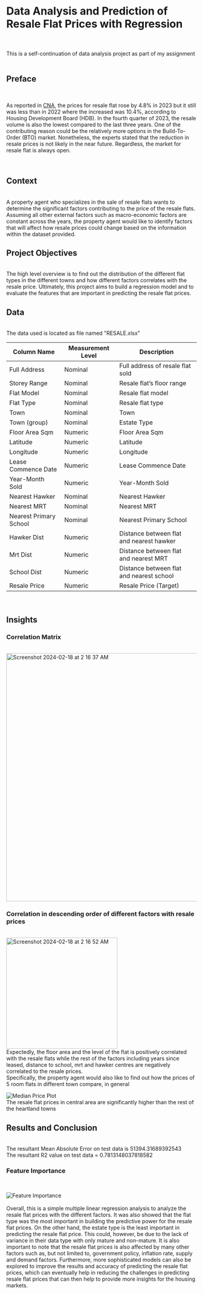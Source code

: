 # **Data Analysis and Prediction of Resale Flat Prices with Regression**
<br>
<br>
This is a self-continuation of data analysis project as part of my assignment
<br>
<br>

## **Preface**
<br>
 

As reported in [CNA](https://www.channelnewsasia.com/singapore/hdb-resale-flat-prices-2023-increase-bto-supply-4020341), the prices for resale flat rose by 4.8% in 2023 but it still was less than in 2022 where the increased was 10.4%, according to Housing Development Board (HDB). In the fourth quarter of 2023, the resale volume is also the lowest compared to the last three years. One of the contributing reason could be the relatively more options in the Build-To-Order (BTO) market. Nonetheless, the experts stated that the reduction in resale prices is not likely in the near future. Regardless, the market for resale flat is always open.

<br>

## **Context**
<br>
A property agent who specializes in the sale of resale flats wants to determine the significant factors contributing to the price of the resale flats. Assuming all other external factors such as macro-economic factors are constant across the years, the property agent would like to identify factors that will affect how resale prices could change based on the information within the dataset provided.
<br>

## **Project Objectives**
<br>
The high level overview is to find out the distribution of the different flat types in the different towns and how different factors correlates with the resale price. Ultimately, this project aims to build a regression model and to evaluate the features that are important in predicting the resale flat prices.
<br>

## **Data** 
<br>
The data used is located as file named "RESALE.xlsx"
<br>

| Column Name            | Measurement Level | Description |
|------------------------|-------------------|-------------|
| Full Address           | Nominal           | Full address of resale flat sold |
| Storey Range           | Nominal           | Resale flat’s floor range |
| Flat Model             | Nominal           | Resale flat model |
| Flat Type              | Nominal           | Resale flat type |
| Town                   | Nominal           | Town |
| Town (group)           | Nominal           | Estate Type |
| Floor Area Sqm         | Numeric           | Floor Area Sqm |
| Latitude               | Numeric           | Latitude |
| Longitude              | Numeric           | Longitude |
| Lease Commence Date    | Numeric           | Lease Commence Date |
| Year-Month Sold        | Numeric           | Year-Month Sold |
| Nearest Hawker         | Nominal           | Nearest Hawker |
| Nearest MRT            | Nominal           | Nearest MRT |
| Nearest Primary School | Nominal           | Nearest Primary School |
| Hawker Dist            | Numeric           | Distance between flat and nearest hawker |
| Mrt Dist               | Numeric           | Distance between flat and nearest MRT    |
| School Dist            | Numeric           | Distance between flat and nearest school |
| Resale Price           | Numeric           | Resale Price (Target) |
<br>



## Insights

### Correlation Matrix
<br>
<img width="657" alt="Screenshot 2024-02-18 at 2 16 37 AM" src="https://github.com/Kervyne/Flat-Resale-Price/assets/133936905/a130e1a4-8d48-4784-901d-b3269a1460d4">
<br>

### Correlation in descending order of different factors with resale prices
<br>
<img width="294" alt="Screenshot 2024-02-18 at 2 16 52 AM" src="https://github.com/Kervyne/Flat-Resale-Price/assets/133936905/e01138d6-a38d-4d39-8d57-9badc7d9fb1f">
<br>
Expectedly, the floor area and the level of the flat is positively correlated with the resale flats while the rest of the factors including years since leased, distance to school, mrt and hawker centres are negatively correlated to the resale prices.
<br>
Specifically, the property agent would also like to find out how the prices of 5 room flats in different town compare, in general
<br>


![Median Price Plot](https://github.com/Kervyne/Flat-Resale-Price/assets/133936905/f68a1e45-fb84-488d-9907-54d5fa2b1536)
<br>
The resale flat prices in central area are significantly higher than the rest of the heartland towns
<br>
## Results and Conclusion
<br>
The resultant Mean Absolute Error on test data is 51394.31689392543
<br>
The resultant R2 value on test data = 0.7813148037818582
<br>

### Feature Importance
<br>

![Feature Importance](https://github.com/Kervyne/Flat-Resale-Price/assets/133936905/2058cfa8-57d3-41b9-98f7-71c871645e09)
<br>
<br>
Overall, this is a simple multiple linear regression analysis to analyze the resale flat prices with the different factors. It was also showed that the flat type was the most important in building the predictive power for the resale flat prices. On the other hand, the estate type is the least important in predicting the resale flat price. This could, however, be due to the lack of variance in their data type with only mature and non-mature. It is also important to note that the resale flat prices is also affected by many other factors such as, but not limited to, government policy, inflation rate, supply and demand factors. Furthermore, more sophisticated models can also be explored to improve the results and accuracy of predicting the resale flat prices, which can eventually help in reducing the challenges in predicting resale flat prices that can then help to provide more insights for the housing markets.

